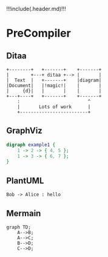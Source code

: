 !!!include(.header.md)!!!

# PreCompiler

## Ditaa

```ditaa
+--------+   +-------+    +-------+
|        +---+ ditaa +--> |       |
|  Text  |   +-------+    |diagram|
|Document|   |!magic!|    |       |
|     {d}|   |       |    |       |
+---+----+   +-------+    +-------+
    :                         ^
    |       Lots of work      |
    +-------------------------+
```

## GraphViz

```dot
digraph example1 {
    1 -> 2 -> { 4, 5 };
    1 -> 3 -> { 6, 7 };
}
```

## PlantUML

```plantuml
Bob -> Alice : hello
```

## Mermain

```mermaid
graph TD;
    A-->B;
    A-->C;
    B-->D;
    C-->D;
```